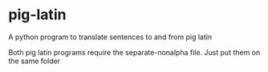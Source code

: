 # pig-latin
A python program to translate sentences to and from pig latin

Both pig latin programs require the separate-nonalpha file. Just put them on the same folder
